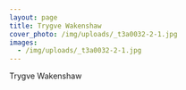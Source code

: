 ```yaml
---
layout: page
title: Trygve Wakenshaw
cover_photo: /img/uploads/_t3a0032-2-1.jpg
images:
  - /img/uploads/_t3a0032-2-1.jpg
---
```

Trygve Wakenshaw
